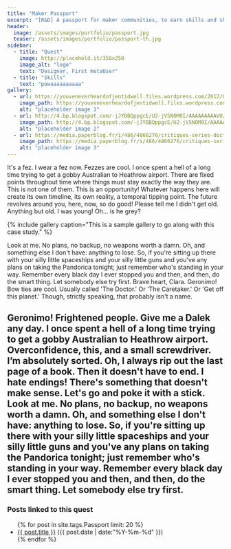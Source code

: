 ```yaml
---
title: "Maker Passport"
excerpt: "[R&D] A passport for maker communities, to earn skills and share trust, to explore and meet makers without borders "
header:
  image: /assets/images/portfolio/passport.jpg
  teaser: /assets/images/portfolio/passport-th.jpg
sidebar:
  - title: "Quest"
    image: http://placehold.it/350x250
    image_alt: "logo"
    text: "Designer, First metaUser"
  - title: "Skills"
    text: "powaaaaaaaaaa"
gallery:
  - url: https://youveneverheardofjentidwell.files.wordpress.com/2012/02/dr-fez.jpg
    image_path: https://youveneverheardofjentidwell.files.wordpress.com/2012/02/dr-fez.jpg
    alt: "placeholder image 1"
  - url: http://4.bp.blogspot.com/-jJYBBQppgcE/U2-jV5NOM0I/AAAAAAAAAVU/nQt9a0YMwio/s1600/S5.jpg
    image_path: http://4.bp.blogspot.com/-jJYBBQppgcE/U2-jV5NOM0I/AAAAAAAAAVU/nQt9a0YMwio/s1600/S5.jpg
    alt: "placeholder image 2"
  - url: https://media.paperblog.fr/i/486/4866276/critiques-series-doctor-who-saison-6-episode--L-xvXdnt.jpeg
    image_path: https://media.paperblog.fr/i/486/4866276/critiques-series-doctor-who-saison-6-episode--L-xvXdnt.jpeg
    alt: "placeholder image 3"
---
```


It's a fez. I wear a fez now. Fezzes are cool. I once spent a hell of a long time trying to get a gobby Australian to Heathrow airport. There are fixed points throughout time where things must stay exactly the way they are. This is not one of them. This is an opportunity! Whatever happens here will create its own timeline, its own reality, a temporal tipping point. The future revolves around you, here, now, so do good! Please tell me I didn't get old. Anything but old. I was young! Oh... is he grey?

{% include gallery caption="This is a sample gallery to go along with this case study." %}

Look at me. No plans, no backup, no weapons worth a damn. Oh, and something else I don't have: anything to lose. So, if you're sitting up there with your silly little spaceships and your silly little guns and you've any plans on taking the Pandorica tonight; just remember who's standing in your way. Remember every black day I ever stopped you and then, and then, do the smart thing. Let somebody else try first. Brave heart, Clara. Geronimo! Bow ties are cool. Usually called 'The Doctor.' Or 'The Caretaker.' Or 'Get off this planet.' Though, strictly speaking, that probably isn't a name.

Geronimo! Frightened people. Give me a Dalek any day. I once spent a hell of a long time trying to get a gobby Australian to Heathrow airport. Overconfidence, this, and a small screwdriver. I’m absolutely sorted. Oh, I always rip out the last page of a book. Then it doesn't have to end. I hate endings! There's something that doesn't make sense. Let's go and poke it with a stick. Look at me. No plans, no backup, no weapons worth a damn. Oh, and something else I don't have: anything to lose. So, if you're sitting up there with your silly little spaceships and your silly little guns and you've any plans on taking the Pandorica tonight; just remember who's standing in your way. Remember every black day I ever stopped you and then, and then, do the smart thing. Let somebody else try first.
---
### Posts linked to this quest
<ul class="posts">
{% for post in site.tags.Passport limit: 20 %}  <!-- change the name after site.tags.***** to select the tag -->
  <div class="post_info">
    <li>
         <a href="{{ post.url }}">{{ post.title }}</a>
         <span>({{ post.date | date:"%Y-%m-%d" }})</span>
    </li>
    </div>
  {% endfor %}
</ul>
